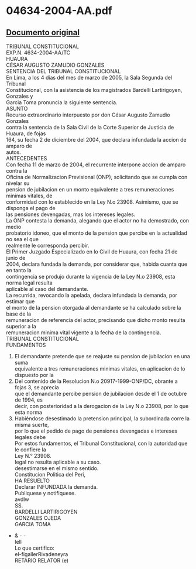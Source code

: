 
04634-2004-AA.pdf
=================
  
[Documento original](https://tc.gob.pe/jurisprudencia/2005/04634-2004-AA.pdf)  
---  
TRIBUNAL CONSTITUCIONAL  
EXP.N. 4634-2004-AA/TC  
HUAURA  
CÉSAR AUGUSTO ZAMUDIO GONZALES  
SENTENCIA DEL TRIBUNAL CONSTITUCIONAL  
En Lima, a los 4 dias del mes de marzo de 2005, la Sala Segunda del Tribunal  
Constitucional, con la asistencia de los magistrados Bardelli Lartirigoyen, Gonzales y  
Garcia Toma pronuncia la siguiente sentencia.  
ASUNTO  
Recurso extraordinario interpuesto por don César Augusto Zamudio Gonzales  
contra la sentencia de la Sala Civil de la Corte Superior de Justicia de Huaura, de fojas  
164, su fecha 2 de diciembre del 2004, que declara infundada la accion de amparo de  
autos.  
ANTECEDENTES  
Con fecha 11 de marzo de 2004, el recurrente interpone accion de amparo contra la  
Oficina de Normalizacion Previsional (ONP), solicitando que se cumpla con nivelar su  
pension de jubilacion en un monto equivalente a tres remuneraciones minimas vitales, de  
conformidad con lo establecido en la Ley N.o 23908. Asimismo, que se disponga el pago de  
las pensiones devengadas, mas los intereses legales.  
La ONP contesta la demanda, alegando que el actor no ha demostrado, con medio  
probatorio idoneo, que el monto de la pension que percibe en la actualidad no sea el que  
realmente le corresponda percibir.  
El Primer Juzgado Especializado en lo Civil de Huaura, con fecha 21 de junio de  
2004, declara fundada la demanda, por considerar que, habida cuanta que en tanto la  
contingencia se produjo durante la vigencia de la Ley N.o 23908, esta norma legal resulta  
aplicable al caso del demandante.  
La recurrida, revocando la apelada, declara infundada la demanda, por estimar que  
el monto de la pension otorgada al demandante se ha calculado sobre la base de la  
remuneracion de referencia del actor, precisando que dicho monto resulta superior a la  
remuneracion minima vital vigente a la fecha de la contingencia.  
TRIBUNAL CONSTITUCIONAL  
FUNDAMENTOS  
1. El demandante pretende que se reajuste su pension de jubilacion en una suma  
equivalente a tres remuneraciones minimas vitales, en aplicacion de lo dispuesto por la  
2. Del contenido de la Resolucion N.o 20917-1999-ONP/DC, obrante a fojas 3, se aprecia  
que el demandante percibe pension de jubilacion desde el 1 de octubre de 1994, es  
decir, con posterioridad a la derogacion de la Ley N.o 23908, por lo que esta norma  
3. Habiéndose desestimado la pretension principal, la subordinada corre la misma suerte,  
por lo que el pedido de pago de pensiones devengadas e intereses legales debe  
Por estos fundamentos, el Tribunal Constitucional, con la autoridad que le confiere la  
Ley N.° 23908.  
legal no resulta aplicable a su caso.  
desestimarse en el mismo sentido.  
Constitucion Politica del Peri,  
HA RESUELTO  
Declarar INFUNDADA la demanda.  
Publiquese y notifiquese.  
avdlw  
SS.  
BARDELLI LARTIRIGOYEN  
GONZALES OJEDA  
GARCIA TOMA  
- & - -  
lell  
Lo que certifico:  
el-figallerRivadeneyra  
RETARIO RELATOR (e)